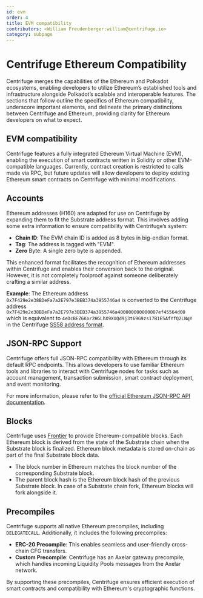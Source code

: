 ```yaml
---
id: evm
order: 4
title: EVM compatibility
contributors: <William Freudenberger:william@centrifuge.io>
category: subpage
---
```

# Centrifuge Ethereum Compatibility

Centrifuge merges the capabilities of the Ethereum and Polkadot ecosystems, enabling developers to utilize Ethereum’s established tools and infrastructure alongside Polkadot’s scalable and interoperable features.
The sections that follow outline the specifics of Ethereum compatibility, underscore important elements, and delineate the primary distinctions between Centrifuge and Ethereum, providing clarity for Ethereum developers on what to expect.

## EVM compatibility

Centrifuge features a fully integrated Ethereum Virtual Machine (EVM), enabling the execution of smart contracts written in Solidity or other EVM-compatible languages.
Currently, contract creation is restricted to calls made via RPC, but future updates will allow developers to deploy existing Ethereum smart contracts on Centrifuge with minimal modifications.

## Accounts

Ethereum addresses (H160) are adapted for use on Centrifuge by expanding them to fit the Substrate address format.
This involves adding some extra information to ensure compatibility with Centrifuge’s system:

* **Chain ID**: The EVM chain ID is added as 8 bytes in big-endian format.
* **Tag**: The address is tagged with "EVM".
* **Zero** Byte: A single zero byte is appended.

This enhanced format facilitates the recognition of Ethereum addresses within Centrifuge and enables their conversion back to the original.
However, it is not completely foolproof against someone deliberately crafting a similar address.

**Example**: The Ethereum address `0x7F429e2e38BDeFa7a2E797e3BEB374a3955746a4` is converted to the Centrifuge address `0x7F429e2e38BDeFa7a2E797e3BEB374a3955746a400000000000007ef45564d00` which is equivalent to `4eDcBEZ6Kor2HGLhX9XUQd9j3t69G9zs17B1E5AfYfQ2LNqY` in the Centrifuge [SS58 address format](https://docs.substrate.io/reference/glossary/#ss58-address-format).

## JSON-RPC Support

Centrifuge offers full JSON-RPC compatibility with Ethereum through its default RPC endpoints.
This allows developers to use familiar Ethereum tools and libraries to interact with Centrifuge nodes for tasks such as account management, transaction submission, smart contract deployment, and event monitoring.

For more information, please refer to the [official Ethereum JSON-RPC API documentation](https://ethereum.org/en/developers/docs/apis/json-rpc/#eth_sendtransaction).

## Blocks

Centrifuge uses [Frontier](https://github.com/moonbeam-foundation/frontier/) to provide Ethereum-compatible blocks.
Each Ethereum block is derived from the state of the Substrate chain when the Substrate block is finalized.
Ethereum block metadata is stored on-chain as part of the final Substrate block data.

* The block number in Ethereum matches the block number of the corresponding Substrate block.
* The parent block hash is the Ethereum block hash of the previous Substrate block. In case of a Substrate chain fork, Ethereum blocks will fork alongside it.

## Precompiles

Centrifuge supports all native Ethereum precompiles, including `DELEGATECALL`.
Additionally, it includes the following precompiles:

* **ERC-20 Precompile**: This enables seamless and user-friendly cross-chain CFG transfers.
* **Custom Precompile**: Centrifuge has an Axelar gateway precompile, which handles incoming Liquidity Pools messages from the Axelar network.

By supporting these precompiles, Centrifuge ensures efficient execution of smart contracts and compatibility with Ethereum's cryptographic functions.